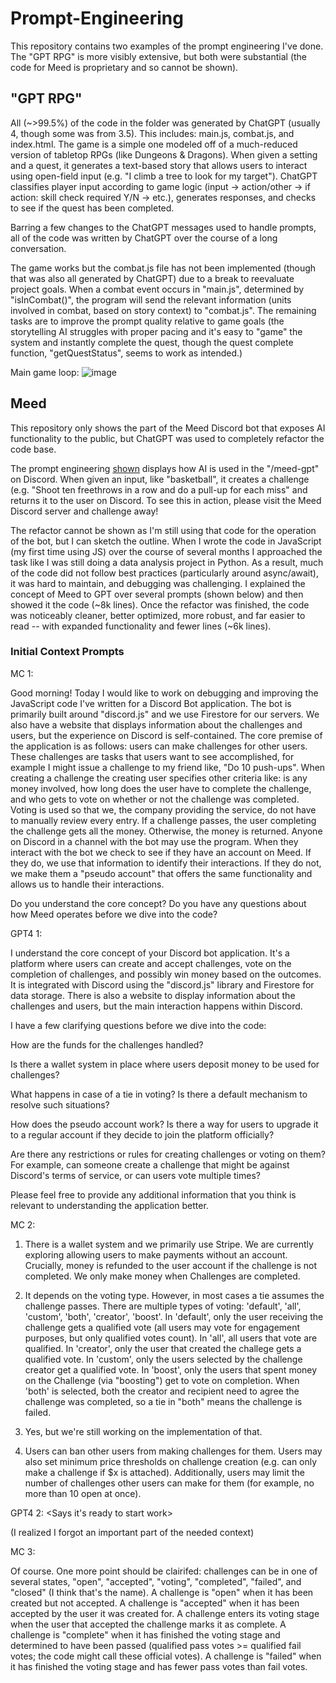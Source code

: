# Prompt-Engineering

This repository contains two examples of the prompt engineering I've done. The "GPT RPG" is more visibly extensive, but both were substantial (the code for Meed is proprietary and so cannot be shown).

## "GPT RPG" ##

All (~>99.5%) of the code in the folder was generated by ChatGPT (usually 4, though some was from 3.5). This includes: main.js, combat.js, and index.html. The game is a simple one modeled off of a much-reduced version of tabletop RPGs (like Dungeons & Dragons). When given a setting and a quest, it generates a text-based story that allows users to interact using open-field input (e.g. "I climb a tree to look for my target"). ChatGPT classifies player input according to game logic (input -> action/other -> if action: skill check required Y/N -> etc.), generates responses, and checks to see if the quest has been completed. 

Barring a few changes to the ChatGPT messages used to handle prompts, all of the code was written by ChatGPT over the course of a long conversation.

The game works but the combat.js file has not been implemented (though that was also all generated by ChatGPT) due to a break to reevaluate project goals. When a combat event occurs in "main.js", determined by "isInCombat()", the program will send the relevant information (units involved in combat, based on story context) to "combat.js". The remaining tasks are to improve the prompt quality relative to game goals (the storytelling AI struggles with proper pacing and it's easy to "game" the system and instantly complete the quest, though the quest complete function, "getQuestStatus", seems to work as intended.)

Main game loop:
![image](https://user-images.githubusercontent.com/38039634/230953944-21202f98-585c-4ab2-803f-779471224798.png)

## Meed ##

This repository only shows the part of the Meed Discord bot that exposes AI functionality to the public, but ChatGPT was used to completely refactor the code base. 

The prompt engineering [shown](https://github.com/Arcamped/Prompt-Engineering/blob/main/Meed.js) displays how AI is used in the "/meed-gpt" on Discord. When given an input, like "basketball", it creates a challenge (e.g. "Shoot ten freethrows in a row and do a pull-up for each miss" and returns it to the user on Discord. To see this in action, please visit the Meed Discord server and challenge away!

The refactor cannot be shown as I'm still using that code for the operation of the bot, but I can sketch the outline. When I wrote the code in JavaScript (my first time using JS) over the course of several months I approached the task like I was still doing a data analysis project in Python. As a result, much of the code did not follow best practices (particularly around async/await), it was hard to maintain, and debugging was challenging. I explained the concept of Meed to GPT over several prompts (shown below) and then showed it the code (~8k lines). Once the refactor was finished, the code was noticeably cleaner, better optimized, more robust, and far easier to read -- with expanded functionality and fewer lines (~6k lines).

### Initial Context Prompts ###

MC 1: 

Good morning! Today I would like to work on debugging and improving the JavaScript code I've written for a Discord Bot application. The bot is primarily built around "discord.js" and we use Firestore for our servers. We also have a website that displays information about the challenges and users, but the experience on Discord is self-contained. The core premise of the application is as follows: users can make challenges for other users. These challenges are tasks that users want to see accomplished, for example I might issue a challenge to my friend like, "Do 10 push-ups". When creating a challenge the creating user specifies other criteria like: is any money involved, how long does the user have to complete the challenge, and who gets to vote on whether or not the challenge was completed. Voting is used so that we, the company providing the service, do not have to manually review every entry. If a challenge passes, the user completing the challenge gets all the money. Otherwise, the money is returned. Anyone on Discord in a channel with the bot may use the program. When they interact with the bot we check to see if they have an account on Meed. If they do, we use that information to identify their interactions. If they do not, we make them a "pseudo account" that offers the same functionality and allows us to handle their interactions.

Do you understand the core concept? Do you have any questions about how Meed operates before we dive into the code?

GPT4 1: 

I understand the core concept of your Discord bot application. It's a platform where users can create and accept challenges, vote on the completion of challenges, and possibly win money based on the outcomes. It is integrated with Discord using the "discord.js" library and Firestore for data storage. There is also a website to display information about the challenges and users, but the main interaction happens within Discord.

I have a few clarifying questions before we dive into the code:

How are the funds for the challenges handled? 

Is there a wallet system in place where users deposit money to be used for challenges?

What happens in case of a tie in voting? Is there a default mechanism to resolve such situations?

How does the pseudo account work? Is there a way for users to upgrade it to a regular account if they decide to join the platform officially?

Are there any restrictions or rules for creating challenges or voting on them? For example, can someone create a challenge that might be against Discord's terms of service, or can users vote multiple times?

Please feel free to provide any additional information that you think is relevant to understanding the application better.

MC 2: 

1. There is a wallet system and we primarily use Stripe. We are currently exploring allowing users to make payments without an account. Crucially, money is refunded to the user account if the challenge is not completed. We only make money when Challenges are completed.

2. It depends on the voting type. However, in most cases a tie assumes the challenge passes. There are multiple types of voting: 'default', 'all', 'custom', 'both', 'creator', 'boost'. In 'default', only the user receiving the challenge gets a qualified vote (all users may vote for engagement purposes, but only qualified votes count). In 'all', all users that vote are qualified. In 'creator', only the user that created the challege gets a qualified vote. In 'custom', only the users selected by the challenge creator get a qualified vote. In 'boost', only the users that spent money on the Challenge (via "boosting") get to vote on completion. When 'both' is selected, both the creator and recipient need to agree the challenge was completed, so a tie in "both" means the challenge is failed.

3. Yes, but we're still working on the implementation of that.

4. Users can ban other users from making challenges for them. Users may also set minimum price thresholds on challenge creation (e.g. can only make a challenge if $x is attached). Additionally, users may limit the number of challenges other users can make for them (for example, no more than 10 open at once).

GPT4 2: <Says it's ready to start work>

(I realized I forgot an important part of the needed context)

MC 3:

Of course. One more point should be clairifed: challenges can be in one of several states, "open", "accepted", "voting", "completed", "failed", and "closed" (I think that's the name). A challenge is "open" when it has been created but not accepted. A challenge is "accepted" when it has been accepted by the user it was created for. A challenge enters its voting stage when the user that accepted the challenge marks it as complete. A challenge is "complete" when it has finished the voting stage and determined to have been passed (qualified pass votes >= qualified fail votes; the code might call these official votes). A challenge is "failed" when it has finished the voting stage and has fewer pass votes than fail votes.
